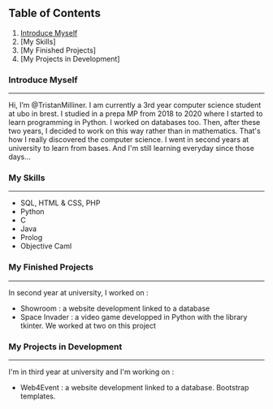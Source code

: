 ## Table of Contents
1. [Introduce Myself](#f)
2. [My Skills]
3. [My Finished Projects]
4. [My Projects in Development]


### Introduce Myself
***
Hi, I’m @TristanMilliner. I am currently a 3rd year computer science student at ubo in brest.
I studied in a prepa MP from 2018 to 2020 where I started to learn programming in Python. I worked on databases too.
Then, after these two years, I decided to work on this way rather than in mathematics. 
That's how I really discovered the computer science. I went in second years at university to learn from bases.
And I'm still learning everyday since those days...


### My Skills
***
* SQL, HTML & CSS, PHP
* Python
* C
* Java
* Prolog
* Objective Caml

### My Finished Projects
***
In second year at university, I worked on :
* Showroom : a website development linked to a database
* Space Invader : a video game developped in Python with the library tkinter. We worked at two on this project

### My Projects in Development
***
I'm in third year at university and I'm working on :
* Web4Event : a website development linked to a database. Bootstrap templates.
